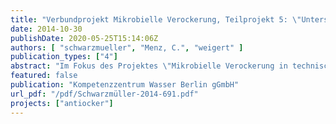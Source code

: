 ```yaml
---
title: "Verbundprojekt Mikrobielle Verockerung, Teilprojekt 5: \"Untersuchung der Abhängigkeit zwischen dem Auftreten mikrobieller Verockerung und den hydrochemischen und betrieblichen Eigenschaften von Trinkwasserbrunnen"
date: 2014-10-30
publishDate: 2020-05-25T15:14:06Z
authors: [ "schwarzmueller", "Menz, C.", "weigert" ]
publication_types: ["4"]
abstract: "Im Fokus des Projektes \"Mikrobielle Verockerung in technischen Systemen\" standen neutrophile und acidophile Eisenbakterien, die in Leitungen, Brunnen und an und in Pumpen vorkommen und dort Ablagerungen unlöslicher Eisenverbindungen verursachen. In Brunnen, werden diese Ablagerungsprozesse, die den Zustrom behindern und damit die Brunnenleistung mindern, auch als Brunnenalterung bezeichnet. Nach derzeitigem Stand des Wissens weisen in Deutschland dabei rund 80% der gealterten Brunnen biochemisch induzierte Eisenablagerungen auf (Houben & Treskatis 2002). Die Wiederherstellung der Brunnenleistung im Rahmen von Regenerierungen und präventiven Instandhaltungsmaßnahmen ist ressourcen- und energieintensiv, so dass ein besseres Verständnis der Schlüsselparameter und Lebensbedingungen der Eisenbakterien hilft, den Brunnenbetrieb und die Instandhaltungsmaßnahmen zu optimieren und die Brunnenalterung zu reduzieren. Das Kompetenzzentrum Wasser Berlin (KWB) war einer von insgesamt 14 Verbundprojektpartnern in dem interdisziplinären Team aus Wissenschaftlern, Ingenieuren und Technikern. In Teilprojekt 5 standen Probenahmen von Berliner Betriebsbrunnen und das Datenmanagement des Gesamtprojektes im Mittelpunkt der Arbeiten. Inhaltlich knüpften die Felduntersuchungen an das von den Berliner Wasserbetrieben (BWB) initiierte und am KWB koordinierte Forschungsprojekt WELLMA (für 'well management') an. Wesentliche Aufgabe des KWB war der frühzeitige Transfer der bei den Forschungspartnern erarbeiteten Ergebnisse in die Betriebspraxis bei den Berliner Wasserbetrieben (Teilprojekt 6). Dazu wurden Brunnen und Unterwassermotorpumpen aus der Trinkwassergewinnung der BWB durch die Projektpartner der TU Berlin (Teilprojekte 1a und 1b) hinsichtlich des Vorhandenseins und der Zusammensetzung biochemisch induzierter Eisenablagerungen untersucht. Neben Belagsproben von Pumpen bei Instandhaltungsarbeiten wurden dabei auch tiefenorientierte, zielgerichtete Proben aus dem Innenrohr (Vollrohr und Filterrohr) von Brunnen sowie Ablagerungsproben aus Steig- und Rohwassersammelleitungen entnommen und mikrobiologisch und chemisch untersucht. Eigene Feldarbeiten des KWB umfassten daneben in-situ-Messungen des Redoxpotentials im nahen Umfeld eines Brunnens sowie in-situ-Messungen der Feststofffracht (Trübung) in Abhängigkeit betrieblicher Randbedingungen. Wesentliche Ziele waren die Identifizierung von Schlüsselparametern zum Verständnis der Prozesse der Eisenverockerung und -rücklösung und die Quantifizierung des sich daraus ergebenden Verbesserungspotentials im Betrieb und der Instandhaltung aus dem Bezug der Untersuchungen auf die wasserchemischen, baulichen und betrieblichen Eigenschaften der untersuchten Brunnen. Im Ergebnis wurden von März 2012 bis September 2013 Pumpen aus 26 von geplanten 30 Brunnen beprobt. Zu deren Auswertung wurden drei Cluster unterschieden: (i) Brunnen, bei denen die Pumpen stark eisenverockert waren (ii) Brunnen ohne sichtbare Eisenverockerung, aber mit Biofilmen und (iii) Brunnen mit sauberen Pumpen. Der Abgleich mit im Rahmen von Instandhaltungsarbeiten erfolgten Kamerabefahrungen bestätigte einen Zusammenhang zwischen der Stärke der Verockerung der Pumpe und dem Vorhandensein und der Stärke von Ablagerungen im Filterrohrbereich.Schlüsselparameter aus statistisch belastbaren Zusammenhängen zwischen den Eisenbakterien-Gemeinschaften, den chemisch-mineralogischen Ockereigenschaften und den wasserchemischen, baulichen und betrieblichen Parametern konnten jedoch nicht herausgearbeitet werden, da die Diversität der beteiligten Eisenbakterien höher als vermutet war und sich selbst direkt benachbarte Brunnen mit ähnlichen Eigenschaften hinsichtlich der Ocker stark unterschieden. Auch stellten die Probenahmen immer nur Momentaufnahmen der zeitlich hochvariablen Anströmbedingungen dar."
featured: false
publication: "Kompetenzzentrum Wasser Berlin gGmbH"
url_pdf: "/pdf/Schwarzmüller-2014-691.pdf"
projects: ["antiocker"]
---
```


